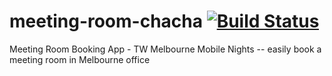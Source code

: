 # meeting-room-chacha [![Build Status](https://travis-ci.org/zonginator/meeting-room-chacha.svg?branch=master)](https://travis-ci.org/zonginator/meeting-room-chacha)

Meeting Room Booking App - TW Melbourne Mobile Nights
 -- easily book a meeting room in Melbourne office 
